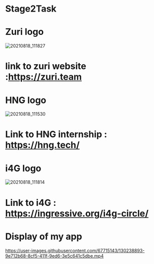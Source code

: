 # Stage2Task
# Zuri logo
![20210818_111827](https://user-images.githubusercontent.com/67715143/130230072-ae46f9a3-3149-4d3b-9f49-13720c9b8c97.jpg)
# link to zuri website :https://zuri.team
# HNG logo 
![20210818_111530](https://user-images.githubusercontent.com/67715143/130230188-8b5b0a79-dfe1-4a17-85b3-40100811f35e.jpg)
# Link to HNG internship : https://hng.tech/
# i4G logo
![20210818_111814](https://user-images.githubusercontent.com/67715143/130230243-16db24bd-f16b-4dba-986d-906acc93af0c.jpg)
# Link to i4G : https://ingressive.org/i4g-circle/
# Display of my app
https://user-images.githubusercontent.com/67715143/130238893-9e712b68-8cf5-411f-9ed6-3e5c641c5dbe.mp4



